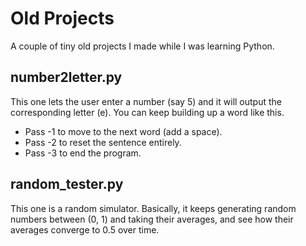 # Old Projects

A couple of tiny old projects I made while I was learning Python.

## number2letter.py

This one lets the user enter a number (say 5) and it will output the corresponding letter (e). You can keep building up a word like this. 

- Pass -1 to move to the next word (add a space).
- Pass -2 to reset the sentence entirely.
- Pass -3 to end the program.

## random_tester.py
This one is a random simulator. Basically, it keeps generating random numbers between (0, 1) and taking their averages, and see how their averages converge to 0.5 over time.

